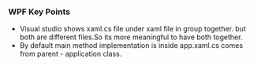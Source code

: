 ### WPF Key Points
* Visual studio shows xaml.cs file under xaml file in group together. but both are different files.So its more meaningful to have both together. 
*  By default main method implementation is inside app.xaml.cs comes from parent - application class.

